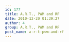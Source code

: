 ```yaml
---
id: 177
title: A.R.T., PWM and RF
date: 2010-12-20 01:39:27
author: 4
group: A.R.T., PWM and RF
post_name: a-r-t-pwm-and-rf
---
```


